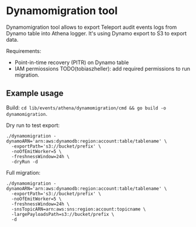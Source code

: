 # Dynamomigration tool

Dynamomigration tool allows to export Teleport audit events logs from Dynamo
table into Athena logger.
It's using Dynamo export to S3 to export data.

Requirements:

* Point-in-time recovery (PITR) on Dynamo table
* IAM permiossions
TODO(tobiaszheller): add required permissions to run migration.

## Example usage

Build: `cd lib/events/athena/dynamomigration/cmd && go build -o dynamomigration`.

Dry run to test export:

```shell
./dynamomigration -dynamoARN='arn:aws:dynamodb:region:account:table/tablename' \
  -exportPath='s3://bucket/prefix' \
  -noOfEmitWorker=5 \
  -freshnessWindow=24h \
  -dryRun -d
```

Full migration:

```shell
./dynamomigration -dynamoARN='arn:aws:dynamodb:region:account:table/tablename' \
  -exportPath='s3://bucket/prefix' \
  -noOfEmitWorker=5 \
  -freshnessWindow=24h \
  -snsTopicARN=arn:aws:sns:region:account:topicname \
  -largePayloadsPath=s3://bucket/prefix \
  -d
```
